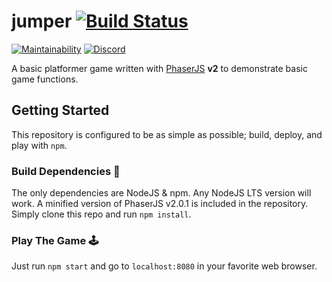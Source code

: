 # jumper [![Build Status](https://travis-ci.org/egee-irl/jumper.svg?branch=master)](https://travis-ci.org/egee-irl/jumper)

[![Maintainability](https://api.codeclimate.com/v1/badges/04601514cd7b18f394a8/maintainability)](https://codeclimate.com/github/egee-irl/jumper/maintainability)
[![Discord](https://discordapp.com/api/guilds/183740337976508416/widget.png?style=shield)](https://discord.gg/tVyBHAU)

A basic platformer game written with [PhaserJS](https://phaser.io/) **v2** to demonstrate basic game functions.

## Getting Started

This repository is configured to be as simple as possible; build, deploy, and play with `npm`.

### Build Dependencies 🚧

The only dependencies are NodeJS & npm. Any NodeJS LTS version will work. A minified version of PhaserJS v2.0.1 is included in the repository. Simply clone this repo and run `npm install`.

### Play The Game 🕹️

Just run `npm start` and go to `localhost:8080` in your favorite web browser.
